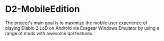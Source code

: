 # D2-MobileEdition
The project's main goal is to maximize the mobile user experience of playing Diablo 2 LoD on Android via Exagear Windows Emulator by using a range of mods with awesome qol features. 
